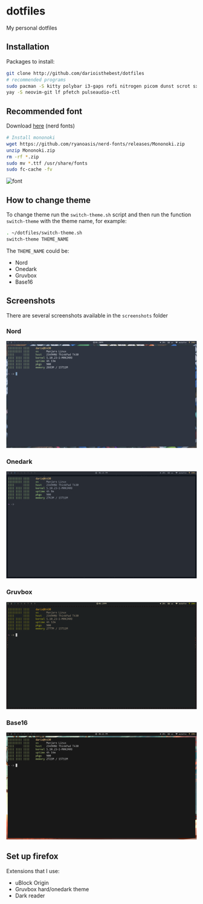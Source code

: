 # dotfiles
My personal dotfiles

## Installation
Packages to install:
```sh
git clone http://github.com/darioisthebest/dotfiles
# recommended programs
sudo pacman -S kitty polybar i3-gaps rofi nitrogen picom dunst scrot sxiv firefox
yay -S neovim-git lf pfetch pulseaudio-ctl
```
## Recommended font
Download [here](https://github.com/ryanoasis/nerd-fonts/releases) (nerd fonts)
```sh
# Install mononoki
wget https://github.com/ryanoasis/nerd-fonts/releases/Mononoki.zip
unzip Mononoki.zip
rm -rf *.zip
sudo mv *.ttf /usr/share/fonts
sudo fc-cache -fv
```
![font](https://localfonts.eu/wp-content/uploads/2019/07/Mononoki_950x475_11.png)

## How to change theme
To change theme run the `switch-theme.sh` script and then run the function `switch-theme` with the
theme name, for example:
```sh
. ~/dotfiles/switch-theme.sh
switch-theme THEME_NAME
```
The `THEME_NAME` could be:
 - Nord
 - Onedark
 - Gruvbox
 - Base16

## Screenshots
There are several screenshots available in the `screenshots` folder

### Nord
![nord](./screenshots/nord.png)
### Onedark
![onedark](./screenshots/onedark.png)
### Gruvbox
![gruvbox](./screenshots/gruvbox.png)
### Base16
![base16](./screenshots/base16.png)

## Set up firefox
Extensions that I use:
 - uBlock Origin
 - Gruvbox hard/onedark theme
 - Dark reader
